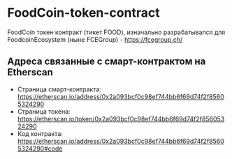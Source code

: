 # FoodCoin-token-contract
FoodCoin токен контракт (тикет FOOD), изначально разрабатывался для FoodcoinEcosystem (ныне FCEGroup) - https://fcegroup.ch/

## Адреса связанные с смарт-контрактом на Etherscan
* Страница смарт-контракта: https://etherscan.io/address/0x2a093bcf0c98ef744bb6f69d74f2f85605324290
* Страница токена: https://etherscan.io/token/0x2a093bcf0c98ef744bb6f69d74f2f85605324290
* Код контракта: https://etherscan.io/address/0x2a093bcf0c98ef744bb6f69d74f2f85605324290#code
